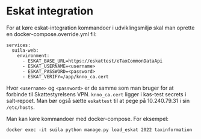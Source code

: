# Eskat integration

For at køre eskat-integration kommandoer i udviklingsmiljø skal man oprette en
docker-compose.override.yml fil:

```
services:
  suila-web:
    environment:
      - ESKAT_BASE_URL=https://eskattest/eTaxCommonDataApi
      - ESKAT_USERNAME=<username>
      - ESKAT_PASSWORD=<password>
      - ESKAT_VERIFY=/app/knno_ca.cert
```

Hvor `<username>` og `<password>` er de samme som man bruger for at forbinde til
Skattestyrelsens VPN. `knno_ca.cert` ligger i kas-test secrets i salt-repoet.
Man bør også sætte `eskattest` til at pege på 10.240.79.31 i sin `/etc/hosts`.

Man kan køre kommandoer med docker-compose. For eksempel:

```
docker exec -it suila python manage.py load_eskat 2022 taxinformation
```

